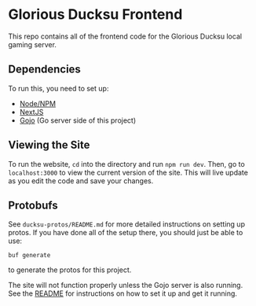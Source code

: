 # Glorious Ducksu Frontend
This repo contains all of the frontend code for the Glorious Ducksu local gaming server.

## Dependencies
To run this, you need to set up:
- [Node/NPM](https://docs.npmjs.com/downloading-and-installing-node-js-and-npm)
- [NextJS](https://nextjs.org/docs/getting-started/installation)
- [Gojo](https://github.com/varyn-woo/gojo) (Go server side of this project)

## Viewing the Site
To run the website, `cd` into the directory and run `npm run dev`. Then, go to `localhost:3000` to view the current version of the site. This will live update as you edit the code and save your changes.

## Protobufs
See `ducksu-protos/README.md` for more detailed instructions on setting up protos. If you have done all of the setup there, you should just be able to use:
```shell
buf generate
```
to generate the protos for this project.


The site will not function properly unless the Gojo server is also running. See the [README](https://github.com/varyn-woo/gojo/blob/main/README.md) for instructions on how to set it up and get it running.
